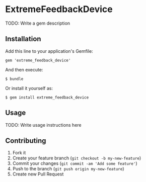 # ExtremeFeedbackDevice

TODO: Write a gem description

## Installation

Add this line to your application's Gemfile:

    gem 'extreme_feedback_device'

And then execute:

    $ bundle

Or install it yourself as:

    $ gem install extreme_feedback_device

## Usage

TODO: Write usage instructions here

## Contributing

1. Fork it
2. Create your feature branch (`git checkout -b my-new-feature`)
3. Commit your changes (`git commit -am 'Add some feature'`)
4. Push to the branch (`git push origin my-new-feature`)
5. Create new Pull Request
